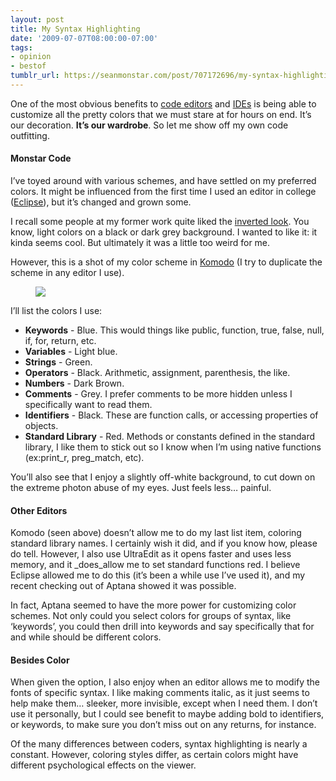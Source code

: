 ```yaml
---
layout: post
title: My Syntax Highlighting
date: '2009-07-07T08:00:00-07:00'
tags:
- opinion
- bestof
tumblr_url: https://seanmonstar.com/post/707172696/my-syntax-highlighting
---
```

One of the most obvious benefits to [code editors](http://www.ultraedit.com/) and [IDEs](http://mcarthurgfx.com/blog/article/php-designer-2008) is being able to customize all the pretty colors that we must stare at for hours on end. It’s our decoration. **It’s our wardrobe**. So let me show off my own code outfitting.

#### Monstar Code

I’ve toyed around with various schemes, and have settled on my preferred colors. It might be influenced from the first time I used an editor in college ([Eclipse](http://www.eclipse.org/)), but it’s changed and grown some.

I recall some people at my former work quite liked the [inverted look](http://www.37signals.com/svn/posts/1773-how-to-mock-alternate-states-of-a-new-ui-template-using-helpers). You know, light colors on a black or dark grey background. I wanted to like it: it kinda seems cool. But ultimately it was a little too weird for me.

However, this is a shot of my color scheme in [Komodo](http://www.activestate.com/komodo/) (I try to duplicate the scheme in any editor I use).

<figure class="tmblr-full" data-orig-height="336" data-orig-width="500"><img src="https://64.media.tumblr.com/f313fc69204781190e36890f85ce9b2f/b2caa0e9b1e57f0b-1c/s540x810/467538c1918ec4de30ee2123aa35b36fd20afaba.jpg" data-orig-height="336" data-orig-width="500"></figure>

I’ll list the colors I use:

- **Keywords** - Blue. This would things like public, function, true, false, null, if, for, return, etc.
- **Variables** - Light blue.
- **Strings** - Green.
- **Operators** - Black. Arithmetic, assignment, parenthesis, the like.
- **Numbers** - Dark Brown.
- **Comments** - Grey. I prefer comments to be more hidden unless I specifically want to read them.
- **Identifiers** - Black. These are function calls, or accessing properties of objects.
- **Standard Library** - Red. Methods or constants defined in the standard library, I like them to stick out so I know when I’m using native functions (ex:print\_r, preg\_match, etc).

You’ll also see that I enjoy a slightly off-white background, to cut down on the extreme photon abuse of my eyes. Just feels less… painful.

#### Other Editors

Komodo (seen above) doesn’t allow me to do my last list item, coloring standard library names. I certainly wish it did, and if you know how, please do tell. However, I also use UltraEdit as it opens faster and uses less memory, and it _does_allow me to set standard functions red. I believe Eclipse allowed me to do this (it’s been a while use I’ve used it), and my recent checking out of Aptana showed it was possible.

In fact, Aptana seemed to have the more power for customizing color schemes. Not only could you select colors for groups of syntax, like ‘keywords’, you could then drill into keywords and say specifically that for and while should be different colors.

#### Besides Color

When given the option, I also enjoy when an editor allows me to modify the fonts of specific syntax. I like making comments italic, as it just seems to help make them… sleeker, more invisible, except when I need them. I don’t use it personally, but I could see benefit to maybe adding bold to identifiers, or keywords, to make sure you don’t miss out on any returns, for instance.

Of the many differences between coders, syntax highlighting is nearly a constant. However, coloring styles differ, as certain colors might have different psychological effects on the viewer.

